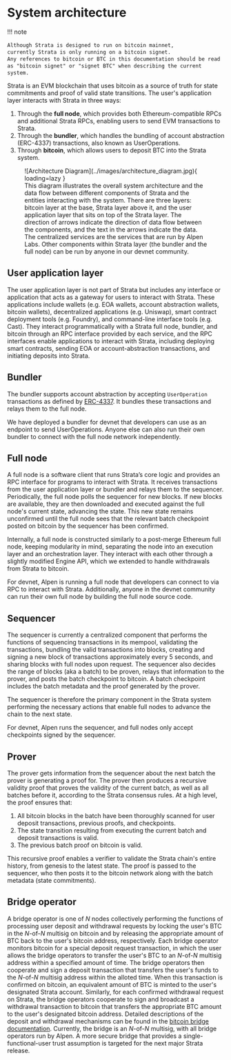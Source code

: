 # System architecture

!!! note

    Although Strata is designed to run on bitcoin mainnet,
    currently Strata is only running on a bitcoin signet.
    Any references to bitcoin or BTC in this documentation should be read
    as "bitcoin signet" or "signet BTC" when describing the current system.

Strata is an EVM blockchain that uses bitcoin as a source of truth
for state commitments and proof of valid state transitions.
The user's application layer interacts with Strata in three ways:

1. Through the **full node**,
   which provides both Ethereum-compatible RPCs and additional Strata RPCs,
   enabling users to send EVM transactions to Strata.
2. Through the **bundler**,
   which handles the bundling of account abstraction (ERC-4337) transactions,
   also known as UserOperations.
3. Through **bitcoin**,
   which allows users to deposit BTC into the Strata system.

<figure markdown="span">
  ![Architecture Diagram](../images/architecture_diagram.jpg){ loading=lazy }
  <figcaption>
      This diagram illustrates the overall system architecture and
      the data flow between different components of Strata
      and the entities interacting with the system.
      There are three layers: bitcoin layer at the base, Strata layer above it,
      and the user application layer that sits on top of the Strata layer.
      The direction of arrows indicate the direction of
      data flow between the components,
      and the text in the arrows indicate the data.
      The centralized services are the services that are run by Alpen Labs.
      Other components within Strata layer (the bundler and the full node)
      can be run by anyone in our devnet community.
   </figcaption>
</figure>

## User application layer

The user application layer is not part of Strata but includes any interface
or application that acts as a gateway for users to interact with Strata.
These applications include wallets
(e.g. EOA wallets, account abstraction wallets, bitcoin wallets),
decentralized applications (e.g. Uniswap),
smart contract deployment tools (e.g. Foundry),
and command-line interface tools (e.g. Cast).
They interact programmatically with a Strata full node,
bundler, and bitcoin through an RPC interface provided by each service,
and the RPC interfaces enable applications to interact with Strata,
including deploying smart contracts,
sending EOA or account-abstraction transactions,
and initiating deposits into Strata.

## Bundler

The bundler supports account abstraction by accepting `UserOperation` transactions
as defined by [ERC-4337](https://www.erc4337.io/docs/understanding-ERC-4337/user-operation).
It bundles these transactions and relays them to the full node.

We have deployed a bundler for devnet that developers can use as
an endpoint to send UserOperations.
Anyone else can also run their own bundler to connect with
the full node network independently.

## Full node

A full node is a software client that runs Strata’s core logic
and provides an RPC interface for programs to interact with Strata.
It receives transactions from the user application layer or bundler
and relays them to the sequencer.
Periodically, the full node polls the sequencer for new blocks.
If new blocks are available,
they are then downloaded and executed against the full node's current state,
advancing the state.
This new state remains unconfirmed until the full node sees that
the relevant batch checkpoint posted on bitcoin by the sequencer
has been confirmed.

Internally, a full node is constructed similarly to a post-merge Ethereum full node,
keeping modularity in mind,
separating the node into an execution layer
and an orchestration layer. They interact with each other
through a slightly modified Engine API, which we extended to handle withdrawals
from Strata to bitcoin.

For devnet, Alpen is running a full node that developers
can connect to via RPC to interact with Strata.
Additionally, anyone in the devnet community can run their own full node
by building the full node source code.

## Sequencer

The sequencer is currently a centralized component that performs
the functions of sequencing transactions in its mempool,
validating the transactions, bundling the valid transactions into blocks,
creating and signing a new block of transactions approximately
every 5 seconds, and sharing blocks with full nodes upon request.
The sequencer also decides the range of blocks (aka a batch) to be proven,
relays that information to the prover, and posts the batch checkpoint to bitcoin.
A batch checkpoint includes the batch metadata and the proof generated by the prover.

The sequencer is therefore the primary component in
the Strata system performing the necessary actions
that enable full nodes to advance the chain to the next state.

For devnet, Alpen runs the sequencer,
and full nodes only accept checkpoints signed by the sequencer.

## Prover

The prover gets information from the sequencer about the next batch
the prover is generating a proof for.
The prover then produces a recursive validity proof that proves
the validity of the current batch, as well as all batches before it,
according to the Strata consensus rules.
At a high level, the proof ensures that:

1. All bitcoin blocks in the batch have been thoroughly scanned
   for user deposit transactions, previous proofs, and checkpoints.
2. The state transition resulting from executing
   the current batch and deposit transactions is valid.
3. The previous batch proof on bitcoin is valid.

This recursive proof enables a verifier to validate
the Strata chain's entire history,
from genesis to the latest state.
The proof is passed to the sequencer,
who then posts it to the bitcoin network along with the batch metadata
(state commitments).

## Bridge operator

A bridge operator is one of $N$ nodes collectively performing
the functions of processing user deposit and withdrawal requests by locking
the user's BTC in the $N$-of-$N$ multisig on bitcoin and by releasing
the appropriate amount of BTC back to the user's bitcoin address,
respectively.
Each bridge operator monitors bitcoin for a special deposit request transaction,
in which the user allows the bridge operators to transfer the user's BTC to
an $N$-of-$N$ multisig address within a specified amount of time.
The bridge operators then cooperate and sign a deposit transaction
that transfers the user's funds to the $N$-of-$N$ multisig address within
the alloted time.
When this transaction is confirmed on bitcoin,
an equivalent amount of BTC is minted to the user's designated Strata account.
Similarly, for each confirmed withdrawal request on Strata,
the bridge operators cooperate to sign and broadcast
a withdrawal transaction to bitcoin that transfers
the appropriate BTC amount to the user's designated bitcoin address.
Detailed descriptions of the deposit and withdrawal mechanisms can be found
in the [bitcoin bridge documentation](bitcoin-bridge.md).
Currently, the bridge is an $N$-of-$N$ multisig,
with all bridge operators run by Alpen.
A more secure bridge that provides
a single-functional-user trust assumption is targeted for
the next major Strata release.
